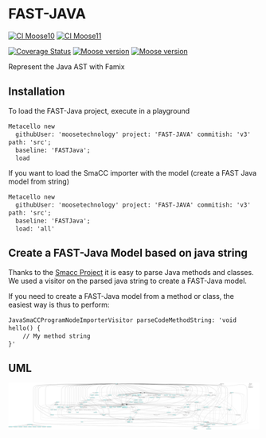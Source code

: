 # FAST-JAVA

[![CI Moose10](https://github.com/moosetechnology/FAST-JAVA/actions/workflows/testAndBuild-moose10.yml/badge.svg)](https://github.com/moosetechnology/FAST-JAVA/actions/workflows/testAndBuild-moose10.yml)
[![CI Moose11](https://github.com/moosetechnology/FAST-JAVA/actions/workflows/testAndBuild-moose11.yml/badge.svg)](https://github.com/moosetechnology/FAST-JAVA/actions/workflows/testAndBuild-moose11.yml)

[![Coverage Status](https://coveralls.io/repos/github/moosetechnology/FAST-JAVA/badge.svg?branch=v3)](https://coveralls.io/github/moosetechnology/FAST-JAVA?branch=v3)
[![Moose version](https://img.shields.io/badge/Moose-10-%23aac9ff.svg)](https://github.com/moosetechnology/Moose)
[![Moose version](https://img.shields.io/badge/Moose-11-%23aac9ff.svg)](https://github.com/moosetechnology/Moose)

Represent the Java AST with Famix

## Installation

To load the FAST-Java project, execute in a playground

```st
Metacello new
  githubUser: 'moosetechnology' project: 'FAST-JAVA' commitish: 'v3' path: 'src';
  baseline: 'FASTJava';
  load
```

If you want to load the SmaCC importer with the model (create a FAST Java model from string)

```st
Metacello new
  githubUser: 'moosetechnology' project: 'FAST-JAVA' commitish: 'v3' path: 'src';
  baseline: 'FASTJava';
  load: 'all'
```

## Create a FAST-Java Model based on java string

Thanks to the [Smacc Project](https://github.com/j-brant/SmaCC) it is easy to parse Java methods and classes.
We used a visitor on the parsed java string to create a FAST-Java model.

If you need to create a FAST-Java model from a method or class, the easiest way is thus to perform:

```st
JavaSmaCCProgramNodeImporterVisitor parseCodeMethodString: 'void hello() {
    // My method string
}'
```

## UML

![meta-model image](https://raw.githubusercontent.com/moosetechnology/FAST-JAVA/8ceb4e8d23bda1c57a151879b7fae50cd6fdb290/fast-java.svg)

